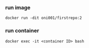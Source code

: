 

### run image
```
docker run -dit oni001/firstrepo:2
```

### run container
```
docker exec -it <container ID> bash
```


